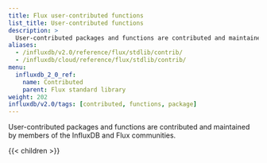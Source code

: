 ```yaml
---
title: Flux user-contributed functions
list_title: User-contributed functions
description: >
  User-contributed packages and functions are contributed and maintained by members of the InfluxDB and Flux communities.
aliases:
  - /influxdb/v2.0/reference/flux/stdlib/contrib/
  - /influxdb/cloud/reference/flux/stdlib/contrib/
menu:
  influxdb_2_0_ref:
    name: Contributed
    parent: Flux standard library
weight: 202
influxdb/v2.0/tags: [contributed, functions, package]
---
```


User-contributed packages and functions are contributed and maintained by members of the InfluxDB and Flux communities.

{{< children >}}
